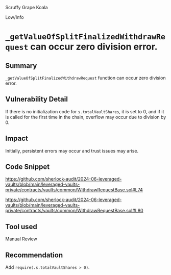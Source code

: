 Scruffy Grape Koala

Low/Info

# `_getValueOfSplitFinalizedWithdrawRequest` can occur zero division error.

## Summary
`_getValueOfSplitFinalizedWithdrawRequest` function can occur zero division error.

## Vulnerability Detail
If there is no initialization code for `s.totalVaultShares`, it is set to 0, and if it is called for the first time in the chain, overflow may occur due to division by 0.

## Impact
Initially, persistent errors may occur and trust issues may arise.

## Code Snippet
https://github.com/sherlock-audit/2024-06-leveraged-vaults/blob/main/leveraged-vaults-private/contracts/vaults/common/WithdrawRequestBase.sol#L74

https://github.com/sherlock-audit/2024-06-leveraged-vaults/blob/main/leveraged-vaults-private/contracts/vaults/common/WithdrawRequestBase.sol#L80

## Tool used

Manual Review

## Recommendation
Add `require(.s.totalVaultShares > 0)`.
